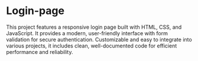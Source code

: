 # Login-page
This project features a responsive login page built with HTML, CSS, and JavaScript. It provides a modern, user-friendly interface with form validation for secure authentication. Customizable and easy to integrate into various projects, it includes clean, well-documented code for efficient performance and reliability.
